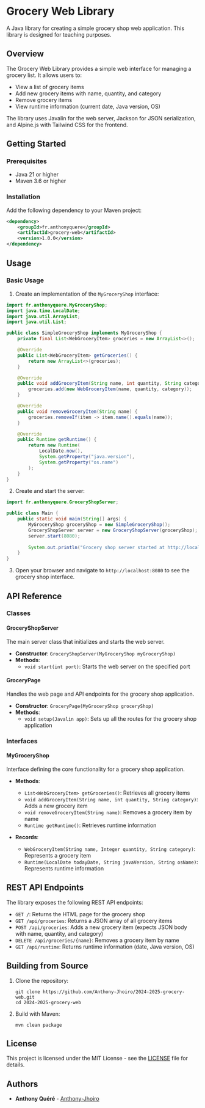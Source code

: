 # Grocery Web Library

A Java library for creating a simple grocery shop web application. This library is designed for teaching purposes.

## Overview

The Grocery Web Library provides a simple web interface for managing a grocery list. It allows users to:
- View a list of grocery items
- Add new grocery items with name, quantity, and category
- Remove grocery items
- View runtime information (current date, Java version, OS)

The library uses Javalin for the web server, Jackson for JSON serialization, and Alpine.js with Tailwind CSS for the frontend.

## Getting Started

### Prerequisites

- Java 21 or higher
- Maven 3.6 or higher

### Installation

Add the following dependency to your Maven project:

```xml
<dependency>
    <groupId>fr.anthonyquere</groupId>
    <artifactId>grocery-web</artifactId>
    <version>1.0.0</version>
</dependency>
```

## Usage

### Basic Usage

1. Create an implementation of the `MyGroceryShop` interface:

```java
import fr.anthonyquere.MyGroceryShop;
import java.time.LocalDate;
import java.util.ArrayList;
import java.util.List;

public class SimpleGroceryShop implements MyGroceryShop {
    private final List<WebGroceryItem> groceries = new ArrayList<>();

    @Override
    public List<WebGroceryItem> getGroceries() {
        return new ArrayList<>(groceries);
    }

    @Override
    public void addGroceryItem(String name, int quantity, String category) {
        groceries.add(new WebGroceryItem(name, quantity, category));
    }

    @Override
    public void removeGroceryItem(String name) {
        groceries.removeIf(item -> item.name().equals(name));
    }

    @Override
    public Runtime getRuntime() {
        return new Runtime(
            LocalDate.now(),
            System.getProperty("java.version"),
            System.getProperty("os.name")
        );
    }
}
```

2. Create and start the server:

```java
import fr.anthonyquere.GroceryShopServer;

public class Main {
    public static void main(String[] args) {
        MyGroceryShop groceryShop = new SimpleGroceryShop();
        GroceryShopServer server = new GroceryShopServer(groceryShop);
        server.start(8080);
        
        System.out.println("Grocery shop server started at http://localhost:8080");
    }
}
```

3. Open your browser and navigate to `http://localhost:8080` to see the grocery shop interface.

## API Reference

### Classes

#### GroceryShopServer

The main server class that initializes and starts the web server.

- **Constructor**: `GroceryShopServer(MyGroceryShop myGroceryShop)`
- **Methods**:
  - `void start(int port)`: Starts the web server on the specified port

#### GroceryPage

Handles the web page and API endpoints for the grocery shop application.

- **Constructor**: `GroceryPage(MyGroceryShop groceryShop)`
- **Methods**:
  - `void setup(Javalin app)`: Sets up all the routes for the grocery shop application

### Interfaces

#### MyGroceryShop

Interface defining the core functionality for a grocery shop application.

- **Methods**:
  - `List<WebGroceryItem> getGroceries()`: Retrieves all grocery items
  - `void addGroceryItem(String name, int quantity, String category)`: Adds a new grocery item
  - `void removeGroceryItem(String name)`: Removes a grocery item by name
  - `Runtime getRuntime()`: Retrieves runtime information

- **Records**:
  - `WebGroceryItem(String name, Integer quantity, String category)`: Represents a grocery item
  - `Runtime(LocalDate todayDate, String javaVersion, String osName)`: Represents runtime information

## REST API Endpoints

The library exposes the following REST API endpoints:

- `GET /`: Returns the HTML page for the grocery shop
- `GET /api/groceries`: Returns a JSON array of all grocery items
- `POST /api/groceries`: Adds a new grocery item (expects JSON body with name, quantity, and category)
- `DELETE /api/groceries/{name}`: Removes a grocery item by name
- `GET /api/runtime`: Returns runtime information (date, Java version, OS)

## Building from Source

1. Clone the repository:
   ```
   git clone https://github.com/Anthony-Jhoiro/2024-2025-grocery-web.git
   cd 2024-2025-grocery-web
   ```

2. Build with Maven:
   ```
   mvn clean package
   ```

## License

This project is licensed under the MIT License - see the [LICENSE](https://opensource.org/license/mit) file for details.

## Authors

- **Anthony Quéré** - [Anthony-Jhoiro](https://github.com/Anthony-Jhoiro)
